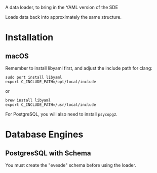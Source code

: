 A data loader, to bring in the YAML version of the SDE

Loads data back into approximately the same structure.

# Installation

## macOS

Remember to install libyaml first, and adjust the include path for clang:

    sudo port install libyaml
    export C_INCLUDE_PATH=/opt/local/include

or

    brew install libyaml
    export C_INCLUDE_PATH=/usr/local/include

For PostgreSQL, you will also need to install `psycopg2`.

# Database Engines

## PostgresSQL with Schema

You must create the "evesde" schema before using the loader.
